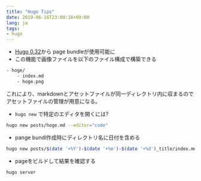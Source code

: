 ```yaml
---
title: "Hugo Tips"
date: 2019-06-16T23:09:18+09:00
lang: ja
tags:
- hugo
---
```


- [Hugo 0.32](https://gohugo.io/about/new-in-032/)から page bundleが使用可能に
- この機能で画像ファイルを以下のファイル構成で構築できる

```bash
- hoge/
    - index.md
    - hoge.png
```

これにより、markdownとアセットファイルが同一ディレクトリ内に収まるのでアセットファイルの管理が用意になる。

- `hugo new` で特定のエディタを開くには?

```bash
hugo new posts/hoge.md --editor="code"
```

- pange bundl作成時にディレクトリ名に日付を含める

```bash
hugo new posts/$(date '+%Y')-$(date '+%m')-$(date '+%d')_title/index.md
```

- pageをビルドして結果を確認する

```base
hugo server
```
